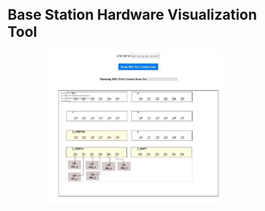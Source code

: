 # Base Station Hardware Visualization Tool

<div style="display: flex; justify-content: space-around; align-items: center;" style="margin: 50px 0;">
    <img src="https://github.com/Athmajan/athmajan/blob/main/rru_bbu.png" alt="hardware visualization" width="70%">
</div>

